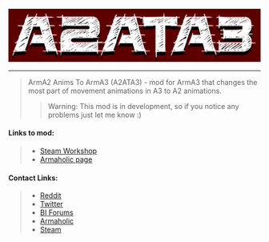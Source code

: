 ![a2ata3_logo](git_data/img/a2ata3_logo_cut.png)
***
>ArmA2 Anims To ArmA3 (A2ATA3) - mod for ArmA3 that changes the most part of movement animations in A3 to A2 animations.
>>Warning: This mod is in development, so if you notice any problems just let me know :)

#### Links to mod:
>- [Steam Workshop](https://steamcommunity.com/sharedfiles/filedetails/?id=1199493544)
>- [Armaholic page](http://www.armaholic.com/page.php?id=33506)

#### Contact Links:
>- [Reddit](https://www.reddit.com/user/maximilionus/)
>- [Twitter](https://twitter.com/maximilionus)
>- [BI Forums](https://forums.bohemia.net/profile/1139060-maximilionus/)
>- [Armaholic](http://www.armaholic.com/users.php?m=details&id=92552&u=maximilionus)
>- [Steam](http://steamcommunity.com/profiles/76561198050952156)
